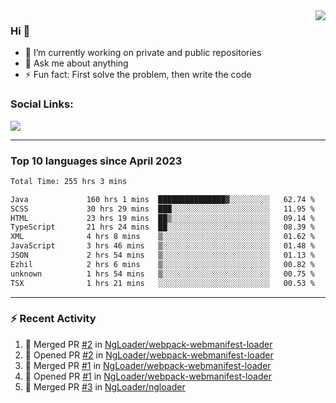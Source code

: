<!--
<a href="https://wuffy.eu">
  <img align="right" src="https://github.com/ngloader/ngloader/blob/devcard/devcard.png" height="410" width="300" alt="NgLoader's Dev Card"/>
</a>
-->

<a href="https://wuffy.eu">
  <img align="right" src="https://github-readme-stats.vercel.app/api?username=ngloader&count_private=true&include_all_commits=true&show_icons=true&theme=dracula" />
</a>

### Hi 👋
- 🔭 I’m currently working on private and public repositories
- 💬 Ask me about anything
- ⚡ Fun fact: First solve the problem, then write the code

### Social Links:
<a href="https://discord.gg/jUtRU5Q">
  <img src="https://dcbadge.vercel.app/api/shield/128286216708685824?style=flat&theme=clean&compact=true" />
</a>

<!--
---

<div>
  <img src="https://github-readme-stats.vercel.app/api/wakatime?username=NgLoader&api_domain=wakapi.wuffy.dev&bg_color=282a36&title_color=ff6e96&icon_color=2F855A&text_color=ffffff&custom_title=Week%20Stats&layout=compact" />
</div>

---

<div>
  <img height="170" align="left" src="https://github-readme-stats.vercel.app/api?username=ngloader&count_private=true&include_all_commits=true&show_icons=true&theme=dracula" />
  <img src="https://github-readme-stats.vercel.app/api/top-langs/?username=ngloader&layout=compact&theme=dracula" />
</div>

---

<a href="https://github.com/ryo-ma/github-profile-trophy">
  <img width=800 src="https://github-profile-trophy.vercel.app/?username=ngloader&column=8&theme=dracula&no-frame=true"/>
</a>
-->

---

### Top 10 languages since April 2023

<!--START_SECTION:waka-->

```txt
Total Time: 255 hrs 3 mins

Java             160 hrs 1 mins  ███████████████▓░░░░░░░░░   62.74 %
SCSS             30 hrs 29 mins  ███░░░░░░░░░░░░░░░░░░░░░░   11.95 %
HTML             23 hrs 19 mins  ██▒░░░░░░░░░░░░░░░░░░░░░░   09.14 %
TypeScript       21 hrs 24 mins  ██░░░░░░░░░░░░░░░░░░░░░░░   08.39 %
XML              4 hrs 8 mins    ▒░░░░░░░░░░░░░░░░░░░░░░░░   01.62 %
JavaScript       3 hrs 46 mins   ▒░░░░░░░░░░░░░░░░░░░░░░░░   01.48 %
JSON             2 hrs 54 mins   ▒░░░░░░░░░░░░░░░░░░░░░░░░   01.13 %
Ezhil            2 hrs 6 mins    ▒░░░░░░░░░░░░░░░░░░░░░░░░   00.82 %
unknown          1 hrs 54 mins   ▒░░░░░░░░░░░░░░░░░░░░░░░░   00.75 %
TSX              1 hrs 21 mins   ░░░░░░░░░░░░░░░░░░░░░░░░░   00.53 %
```

<!--END_SECTION:waka-->

---

### :zap: Recent Activity
<!--START_SECTION:activity-->
1. 🎉 Merged PR [#2](https://github.com/NgLoader/webpack-webmanifest-loader/pull/2) in [NgLoader/webpack-webmanifest-loader](https://github.com/NgLoader/webpack-webmanifest-loader)
2. 💪 Opened PR [#2](https://github.com/NgLoader/webpack-webmanifest-loader/pull/2) in [NgLoader/webpack-webmanifest-loader](https://github.com/NgLoader/webpack-webmanifest-loader)
3. 🎉 Merged PR [#1](https://github.com/NgLoader/webpack-webmanifest-loader/pull/1) in [NgLoader/webpack-webmanifest-loader](https://github.com/NgLoader/webpack-webmanifest-loader)
4. 💪 Opened PR [#1](https://github.com/NgLoader/webpack-webmanifest-loader/pull/1) in [NgLoader/webpack-webmanifest-loader](https://github.com/NgLoader/webpack-webmanifest-loader)
5. 🎉 Merged PR [#3](https://github.com/NgLoader/ngloader/pull/3) in [NgLoader/ngloader](https://github.com/NgLoader/ngloader)
<!--END_SECTION:activity-->
